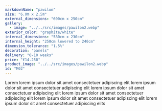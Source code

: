 ```yaml
---
markdownName: "pawilon"
size: "6.0m x 2.5m"
external_dimensions: "600cm x 250cm"
gallery:
  - image: "../../src/images/pawilon2.webp"
exterior_color: "graphite/white"
internal_dimensions: "580cm x 230cm"
internal_height: "250cm lowered to 240cm"
dimension_tolerance: "1.5%"
decoration: "panels"
delivery: "8-10 weeks"
price: "£14.250"
product_image: "../../src/images/pawilon2.webp"
id: "M02"
---
```

Lorem lorem ipsum dolor sit amet consectetuer adipiscing elit
lorem ipsum dolor sit amet consectetuer adipiscing elit
lorem ipsum dolor sit amet consectetuer adipiscing elit
lorem ipsum dolor sit amet consectetuer adipiscing elit
lorem ipsum dolor sit amet consectetuer adipiscing elit
lorem ipsum dolor sit amet consectetuer adipiscing elits
